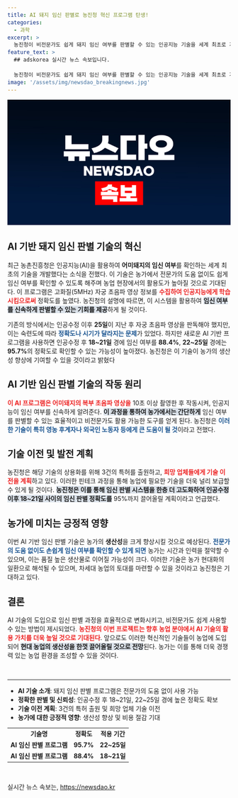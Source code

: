 ```yaml
---
title: AI 돼지 임신 판별로 농진청 혁신 프로그램 탄생!
categories:
  - 과학
excerpt: >
  농진청이 비전문가도 쉽게 돼지 임신 여부를 판별할 수 있는 인공지능 기술을 세계 최초로 개발했습니다. 96%의 정확도로 영농 현장을 혁신할 이 프로그램은 초음파 영상으로 빠르고 신뢰성 있게 임신 상태를 확인합니다.
feature_text: >
  ## adskorea 실시간 뉴스 속보입니다.

  농진청이 비전문가도 쉽게 돼지 임신 여부를 판별할 수 있는 인공지능 기술을 세계 최초로 개발했습니다. 96%의 정확도로 영농 현장을 혁신할 이 프로그램은 초음파 영상으로 빠르고 신뢰성 있게 임신 상태를 확인합니다.
image: '/assets/img/newsdao_breakingnews.jpg'
---
```


<p><img src="/assets/img/newsdao_breakingnews.jpg" alt="adskorea 속보" /></p>

<h2 data-ke-size="size26">AI 기반 돼지 임신 판별 기술의 혁신</h2> 

<p data-ke-size="size16">최근 농촌진흥청은 인공지능(AI)을 활용하여 <b>어미돼지의 임신 여부</b>를 확인하는 세계 최초의 기술을 개발했다는 소식을 전했다. 이 기술은 농가에서 전문가의 도움 없이도 쉽게 임신 여부를 확인할 수 있도록 해주며 농업 현장에서의 활용도가 높아질 것으로 기대된다. 이 프로그램은 고화질(5MHz) 자궁 초음파 영상 정보를 <b><span style="color: #ee2323;">수집하여 인공지능에게 학습시킴으로써</span></b> 정확도를 높였다. 농진청의 설명에 따르면, 이 시스템을 활용하여 <b><span style="background-color: #21538527;">임신 여부를 신속하게 판별할 수 있는 기회를 제공</span></b>하게 될 것이다.</p>

<p data-ke-size="size16">기존의 방식에서는 인공수정 이후 <b>25일</b>이 지난 후 자궁 초음파 영상을 판독해야 했지만, 이는 숙련도에 따라 <b><span style="color: #1a5490;">정확도나 시기가 달라지는 문제</span></b>가 있었다. 하지만 새로운 AI 기반 프로그램을 사용하면 인공수정 후 <b>18~21일</b> 경에 임신 여부를 <b>88.4%</b>, <b>22~25일</b> 경에는 <b>95.7%</b>의 정확도로 확인할 수 있는 가능성이 높아졌다. 농진청은 이 기술이 농가의 생산성 향상에 기여할 수 있을 것이라고 밝혔다</p>

<h2 data-ke-size="size26">AI 기반 임신 판별 기술의 작동 원리</h2>

<p data-ke-size="size16"><b><span style="color: #ee2323;">이 AI 프로그램은 어미돼지의 복부 초음파 영상을</span></b> 10초 이상 촬영한 후 작동시켜, 인공지능이 임신 여부를 신속하게 알려준다. <b><span style="background-color: #21538527;">이 과정을 통하여 농가에서는 간단하게</span></b> 임신 여부를 판별할 수 있는 효율적이고 비전문가도 활용 가능한 도구를 얻게 된다. 농진청은 <b><span style="color: #1a5490;">이러한 기술이 특히 영농 후계자나 외국인 노동자 등에게 큰 도움이 될 것</span></b>이라고 전했다.</p>

<h2 data-ke-size="size26">기술 이전 및 발전 계획</h2>

<p data-ke-size="size16">농진청은 해당 기술의 상용화를 위해 3건의 특허를 출원하고, <b><span style="color: #ee2323;">희망 업체들에게 기술 이전을 계획</span></b>하고 있다. 이러한 핀테크 과정을 통해 농업에 필요한 기술을 더욱 널리 보급할 수 있게 될 것이다. <b><span style="background-color: #21538527;">농진청은 이를 통해 임신 판별 시스템을 한층 더 고도화하여 인공수정 이후 18~21일 사이의 임신 판별 정확도를</span></b> 95%까지 끌어올릴 계획이라고 언급했다.</p>

<h2 data-ke-size="size26">농가에 미치는 긍정적 영향</h2>

<p data-ke-size="size16">이번 AI 기반 임신 판별 기술은 농가의 <b>생산성</b>을 크게 향상시킬 것으로 예상된다. <b><span style="color: #1a5490;">전문가의 도움 없이도 손쉽게 임신 여부를 확인할 수 있게 되면</span></b> 농가는 시간과 인력을 절약할 수 있으며, 이는 품질 높은 생산물로 이어질 가능성이 크다. 이러한 기술은 농가 현대화의 일환으로 해석될 수 있으며, 차세대 농업의 토대를 마련할 수 있을 것이라고 농진청은 기대하고 있다.</p>

<h2 data-ke-size="size26">결론</h2>

<p data-ke-size="size16">AI 기술의 도입으로 임신 판별 과정을 효율적으로 변화시키고, 비전문가도 쉽게 사용할 수 있는 방법이 제시되었다. <b><span style="color: #ee2323;">농진청의 이번 프로젝트는 향후 농업 분야에서 AI 기술의 활용 가치를 더욱 높일 것으로 기대된다</span></b>. 앞으로도 이러한 혁신적인 기술들이 농업에 도입되어 <b><span style="background-color: #21538527;">현대 농업의 생산성을 한껏 끌어올릴 것으로 전망</span></b>된다. 농가는 이를 통해 더욱 경쟁력 있는 농업 환경을 조성할 수 있을 것이다.</p>

<p data-ke-size="size16">&nbsp;</p>

<hr>

<ul>
  <li><b>AI 기술 소개</b>: 돼지 임신 판별 프로그램은 전문가의 도움 없이 사용 가능</li>
  <li><b>정확한 판별 및 신뢰성</b>: 인공수정 후 18~21일, 22~25일 경에 높은 정확도 확보</li>
  <li><b>기술 이전 계획</b>: 3건의 특허 출원 및 희망 업체 기술 이전</li>
  <li><b>농가에 대한 긍정적 영향</b>: 생산성 향상 및 비용 절감 기대</li>
</ul>

<table>
  <tr>
    <td style="text-align: center; height: 17px;"><b>기술명</b></td>
    <td style="text-align: center; height: 17px;"><b>정확도</b></td>
    <td style="text-align: center; height: 17px;"><b>적용 기간</b></td>
  </tr>
  <tr>
    <td style="text-align: center; height: 17px;"><b>AI 임신 판별 프로그램</b></td>
    <td style="text-align: center; height: 17px;"><b>95.7%</b></td>
    <td style="text-align: center; height: 17px;"><b>22~25일</b></td>
  </tr>
  <tr>
    <td style="text-align: center; height: 17px;"><b>AI 임신 판별 프로그램</b></td>
    <td style="text-align: center; height: 17px;"><b>88.4%</b></td>
    <td style="text-align: center; height: 17px;"><b>18~21일</b></td>
  </tr>
</table>

<p data-ke-size="size16">&nbsp;</p>
실시간 뉴스 속보는, <a href="https://newsdao.kr" rel="dofollow">https://newsdao.kr</a>


